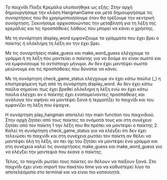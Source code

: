 Το παιχνίδι Παίξε Κρεμάλα υλοποιήθηκε ως εξής:
Στην αρχή δημιουργήσαμε την κλάση HangmanGame και μετά δημιουργήσαμε τις συναρτήσεις που θα χρησιμοποιήσουμε όταν θα τρέξουμε την κεντρική συνάρτηση.
Ξεκινήσαμε αρχικοποιώντας την μεταβλητή για τη λέξη της κρεμάλας και τις προσπάθειες λάθους που μπορεί να κάνει ο χρήστης.

Με τη συνάρτηση display_word εμφανίζουμε τα γράμματα που έχει βρει ο παίκτης ή ολόκληρη τη λέξη αν την έχει βρει.

Με τις συναρτήσεις make_guess και make_word_guess ελέγχουμε το γράμμα ή τη λέξη που μαντεύει ο παίκτης για να δούμε αν είναι σωστό και να εμφανίσουμε το αντίστοιχο μήνυμα. Αν δεν έχει μαντέψει σωστά μειώνουμε και τις προσπάθειες που δύναται να κάνει.

Με τη συνάρτηση check_game_status ελέγχουμε αν έχει κάτω παύλα (_) η επιστρεφόμενη τιμή από τη συνάρτηση display_word. Αν δεν έχει κάτω παύλα σημαίνει πως έχει βρεθεί ολόκληρη η λέξη ενώ αν έχει κάτω παύλα ελέγχει αν ο παίκτης έχει εναπομείναντες προσπάθειες και ανάλογα τον αφήνει να μαντέψει ξανά ή τερματίζει το παιχνίδι και του εμφανίζει τη λέξη που έψαχνε.

Η συνάρτηση play_hangman αποτελεί την main function του παιχνιδιού.
Στην αρχή ζητάει από τους παίκτες τα ονόματά τους και στη συνέχεια ζητάει από τον παίκτη 1 την λέξη που θα πρέπει να μαντέψει ο παίκτης 2. Καλεί τη συνάρτηση check_game_status για να ελέγξει ότι δεν έχει τελειώσει το παιχνίδι και στη συνέχεια ρωτάει τον παίκτη αν θέλει να μαντέψει όλη τη λέξη, αν πει όχι του ζητάει να μαντέψει ένα γράμμα και στη συνέχεια καλεί τις συναρτήσεις make_guess και make_word_guess για να ελέγξει την μαντεψιά που έκανε ο παίκτης.

Τέλος, το παιχνίδι ρωτάει τους παίκτες αν θέλουν να παίξουν ξανά.
Στο παιχνίδι έχει γίνει import του πακέτου time για να καθυστερεί λίγο τα αποτελέσματα στo terminal και να είναι πιο κατανοητά. 